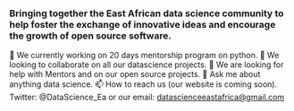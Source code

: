 ### Bringing together the East  African data science community to help foster the exchange of innovative ideas and encourage the growth of open source software.
🔭 We currently working on 20 days mentorship program on python.
👯 We looking to collaborate on all our datascience projects.
🤔 We are looking for help with Mentors and on our open source projects.
💬 Ask me about anything data science.
📫 How to reach us (our website is coming soon). Twitter: @DataScience_Ea or our email: datascienceeastafrica@gmail.com
<!--
**DataScienceEastAfrica/DataScienceEastAfrica** is a ✨ _special_ ✨ repository because its `README.md` (this file) appears on your GitHub profile.

Here are some ideas to get you started:

- 🔭 I’m currently working on ...
- 🌱 I’m currently learning ...
- 👯 I’m looking to collaborate on ...
- 🤔 I’m looking for help with ...
- 💬 Ask me about ...
- 📫 How to reach me: ...
- 😄 Pronouns: ...
- ⚡ Fun fact: ...
-->
